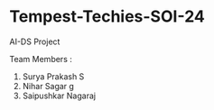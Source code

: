 # Tempest-Techies-SOI-24
AI-DS Project 

Team Members :
1. Surya Prakash S
2. Nihar Sagar g
3. Saipushkar Nagaraj
